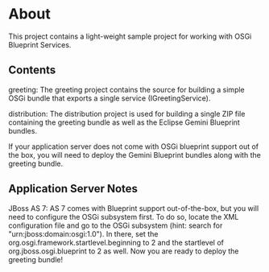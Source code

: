 About
=====

This project contains a light-weight sample project for working with OSGi Blueprint Services.

Contents
--------

greeting: The greeting project contains the source for building a simple OSGi bundle 
that exports a single service (IGreetingService).

distribution: The distribution project is used for building a single ZIP file 
containing the greeting bundle as well as the Eclipse Gemini Blueprint bundles.

If your application server does not come with OSGi blueprint support out of the box, 
you will need to deploy the Gemini Blueprint bundles along with the greeting bundle.

Application Server Notes
------------------------

JBoss AS 7: AS 7 comes with Blueprint support out-of-the-box, but you will need 
to configure the OSGi subsystem first. To do so, locate the XML configuration file 
and go to the OSGi subsystem (hint: search for "urn:jboss:domain:osgi:1.0").
In there, set the org.osgi.framework.startlevel.beginning to 2 and the startlevel of 
org.jboss.osgi.blueprint to 2 as well. Now you are ready to deploy the greeting bundle!